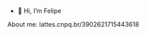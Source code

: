 - 👋 Hi, I’m Felipe

About me: lattes.cnpq.br/3902621715443618
<!---
- 👋 Hi, I’m @felipeealb
- 👀 I’m interested in ...
- 🌱 I’m currently learning ...
- 💞️ I’m looking to collaborate on ...
- 📫 How to reach me ...
--->
<!---
felipeealb/felipeealb is a ✨ special ✨ repository because its `README.md` (this file) appears on your GitHub profile.
You can click the Preview link to take a look at your changes.
--->
